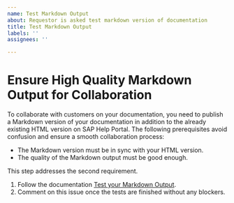 ```yaml
---
name: Test Markdown Output
about: Requestor is asked test markdown version of documentation
title: Test Markdown Output
labels: ''
assignees: ''

---
```


# Ensure High Quality Markdown Output for Collaboration

To collaborate with customers on your documentation, you need to publish a Markdown version of your documentation in addition to the already existing HTML version on SAP Help Portal. The following prerequisites avoid confusion and ensure a smooth collaboration process:

* The Markdown version must be in sync with your HTML version.
* The quality of the Markdown output must be good enough.

This step addresses the second requirement.

1. Follow the documentation [Test your Markdown Output](https://github.tools.sap/UACP/internal-guidelines/blob/main/docs/10-opensource/ditacms-is-source/sap-docs-process/test-markdown.md).
2. Comment on this issue once the tests are finished without any blockers.


